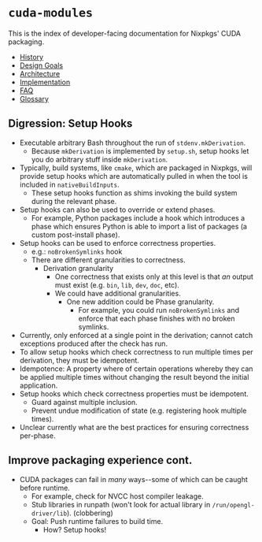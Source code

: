# `cuda-modules`

This is the index of developer-facing documentation for Nixpkgs' CUDA packaging.

- [History](./doc/history.md)
- [Design Goals](./doc/design-goals.md)
- [Architecture](./doc/architecture.md)
- [Implementation](./doc/implementation.md)
- [FAQ](./doc/faq.md)
- [Glossary](./doc/glossary.md)

## Digression: Setup Hooks

- Executable arbitrary Bash throughout the run of `stdenv.mkDerivation`.
  - Because `mkDerivation` is implemented by `setup.sh`, setup hooks let you do arbitrary stuff inside `mkDerivation`.
- Typically, build systems, like `cmake`, which are packaged in Nixpkgs, will provide setup hooks which are automatically pulled in when the tool is included in `nativeBuildInputs`.
  - These setup hooks function as shims invoking the build system during the relevant phase.
- Setup hooks can also be used to override or extend phases.
  - For example, Python packages include a hook which introduces a phase which ensures Python is able to import a list of packages (a custom post-install phase).
- Setup hooks can be used to enforce correctness properties.
  - e.g.: `noBrokenSymlinks` hook
  - There are different granularities to correctness.
    - Derivation granularity
      - One correctness that exists only at this level is that _an_ output must exist (e.g. `bin`, `lib`, `dev`, `doc`, etc).
      - We could have additional granularities.
        - One new addition could be Phase granularity.
          - For example, you could run `noBrokenSymlinks` and enforce that each phase finishes with no broken symlinks.
- Currently, only enforced at a single point in the derivation; cannot catch exceptions produced after the check has run.
- To allow setup hooks which check correctness to run multiple times per derivation, they must be idempotent.
- Idempotence: A property where of certain operations whereby they can be applied multiple times without changing the result beyond the initial application.
- Setup hooks which check correctness properties must be idempotent.
  - Guard against multiple inclusion.
  - Prevent undue modification of state (e.g. registering hook multiple times).
- Unclear currently what are the best practices for ensuring correctness per-phase.

## Improve packaging experience cont.

- CUDA packages can fail in _many_ ways--some of which can be caught before runtime.
  - For example, check for NVCC host compiler leakage.
  - Stub libraries in runpath (won't look for actual library in `/run/opengl-driver/lib`). (clobbering)
  - Goal: Push runtime failures to build time.
    - How? Setup hooks!

